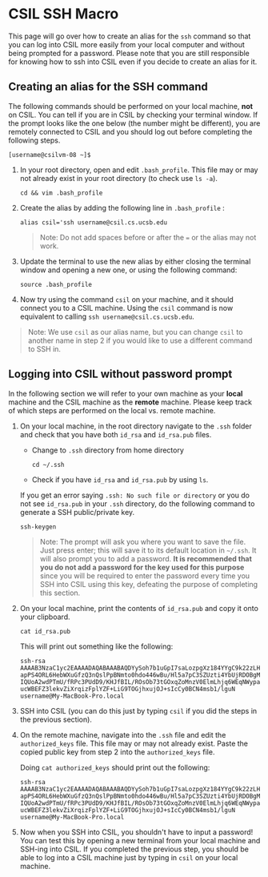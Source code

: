 # CSIL SSH Macro

This page will go over how to create an alias for the `ssh` command so that you can log into CSIL more easily from your local computer and without being prompted for a password. Please note that you are still responsible for knowing how to ssh into CSIL even if you decide to create an alias for it.


## Creating an alias for the SSH command
The following commands should be performed on your local machine, **not** on CSIL. You can tell if you are in CSIL by checking your terminal window. If the prompt looks like the one below (the number might be different), you are remotely connected to CSIL and you should log out before completing the following steps. 
```
[username@csilvm-08 ~]$
```

1. In your root directory, open and edit `.bash_profile`. This file may or may not already exist in your root directory (to check use `ls -a`). 
	```
	cd && vim .bash_profile
	```
2. Create the alias by adding the following line in `.bash_profile` :
	```
	alias csil='ssh username@csil.cs.ucsb.edu
	```
	>Note: Do not add spaces before or after the `=` or the alias may not work.
	
3. Update the terminal to use the new alias by either closing the terminal window and opening a new one, or using the following command:
	```
	source .bash_profile
	```
4. Now try using the command `csil` on your machine, and it should connect you to a CSIL machine. Using the `csil` command is now equivalent to calling `ssh username@csil.cs.ucsb.edu`. 

>Note: We use `csil` as our alias name, but you can change `csil` to another name in step 2 if you would like to use a different command to SSH in.

## Logging into CSIL without password prompt

In the following section we will refer to your own machine as your **local** machine and the CSIL machine as the **remote** machine. Please keep track of which steps are performed on the local vs. remote machine. 

1. On your local machine, in the root directory navigate to the `.ssh` folder and check that you have both `id_rsa` and `id_rsa.pub` files. 
		
	-  Change to `.ssh` directory from home directory
		```
		cd ~/.ssh
		```
	- Check if you have `id_rsa` and `id_rsa.pub` by using `ls`. 

	If you get an error saying `.ssh: No such file or directory` or you do not see `id_rsa.pub` in your `.ssh` directory, do the following command to generate a SSH public/private key. 
	```
	ssh-keygen
	```
	> Note: The prompt will ask you where you want to save the file. Just press enter; this will save it to its default location in `~/.ssh`. It will also prompt you to add a password.  **It is recommended that you do not add a password for the key used for this purpose** since you will be required to enter the password every time you SSH into CSIL using this key, defeating the purpose of completing this section. 
	
2.  On your local machine, print the contents of `id_rsa.pub` and copy it onto your clipboard. 
	``` 
	cat id_rsa.pub
	```
	This will print out something like the following:
	```
	ssh-rsa
	AAAAB3NzaC1yc2EAAAADAQABAAABAQDYySoh7b1uGpI7saLozpgXz184YYgC9k22zLH8TqKiSLAcNCO5hEzgC0kZoytCMtw/hUx3kto8
	apPS4ORL6HebWXuGfzQ3nQslPpBNmto0hdo446wBu/Hl5a7pC3SZUzti4YbUjRDOBgM5zQMaopTXhtqNY/tRB8/lSSYaEtIxLN5twk29
	IQUoA2wdPTmU/fRPc3PUdD9/KHJfBIL/ROsOb73tGOxqZoMnzV0ElmLhjq6WEqNWypaFrI0YU8OmIvxmlDXn0gkr3oYHqrbz5qznSust
	ucWBEFZ3lekvZiXrqizFplYZF+LiG9TOGjhxujOJ+sIcCy0BCN4msb1/lguN username@My-MacBook-Pro.local
	```
3. SSH into CSIL (you can do this just by typing `csil` if you did the steps in the previous section). 
4. On the remote machine, navigate into the `.ssh` file and edit the `authorized_keys` file. This file may or may not already exist. Paste the copied public key from step 2 into the `authorized_keys` file. 

	Doing `cat authorized_keys` should print out the following:
	```
	ssh-rsa
	AAAAB3NzaC1yc2EAAAADAQABAAABAQDYySoh7b1uGpI7saLozpgXz184YYgC9k22zLH8TqKiSLAcNCO5hEzgC0kZoytCMtw/hUx3kto8
	apPS4ORL6HebWXuGfzQ3nQslPpBNmto0hdo446wBu/Hl5a7pC3SZUzti4YbUjRDOBgM5zQMaopTXhtqNY/tRB8/lSSYaEtIxLN5twk29
	IQUoA2wdPTmU/fRPc3PUdD9/KHJfBIL/ROsOb73tGOxqZoMnzV0ElmLhjq6WEqNWypaFrI0YU8OmIvxmlDXn0gkr3oYHqrbz5qznSust
	ucWBEFZ3lekvZiXrqizFplYZF+LiG9TOGjhxujOJ+sIcCy0BCN4msb1/lguN username@My-MacBook-Pro.local
	```
5. Now when you SSH into CSIL, you shouldn't have to input a password! You can test this by opening a new terminal from your local machine and SSH-ing into CSIL. If you completed the previous step, you should be able to log into a CSIL machine just by typing in `csil` on your local machine. 
